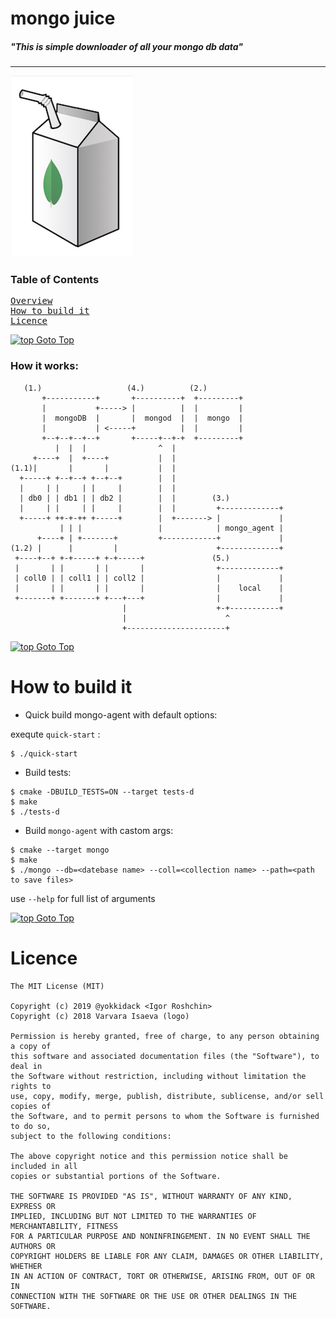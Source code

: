 # mongo juice


##### _"This is simple downloader of all your mongo db data"_
----

![logo][logo]

[logo]:/diz/logo-small.png 

[comment]: # (how to add text on the same level as img? TODO: that thing)

### Table of Contents

<pre>
<a href="#overview">Overview</a>
<a href="#how-to-build-it">How to build it</a>
<a href="#licence">Licence</a>
</pre>

[![top] Goto Top](#table-of-contents)
 
### How it works:

~~~
   (1.)                   (4.)          (2.)
       +-----------+       +----------+  +---------+
       |           +-----> |          |  |         |
       |  mongoDB  |       |  mongod  |  |  mongo  |
       |           | <-----+          |  |         |
       +--+--+--+--+       +-----+--+-+  +---------+
          |  |  |                ^  |
     +----+  |  +----+           |  |
(1.1)|       |       |           |  |
  +-----+ +--+--+ +--+--+        |  |
  |     | |     | |     |        |  |
  | db0 | | db1 | | db2 |        |  |        (3.)
  |     | |     | |     |        |  |         +-------------+
  +-----+ ++-+-++ +-----+        |  +-------> |             |
           | | |                 |            | mongo_agent |
      +----+ | +-------+         +------------+             |
(1.2) |      |         |                      +-------------+
 +----+--+ +-+-----+ +-+-----+               (5.)
 |       | |       | |       |                +-------------+
 | coll0 | | coll1 | | coll2 |                |             |
 |       | |       | |       |                |    local    |
 +-------+ +-------+ +---+---+                |             |
                         |                    +-+-----------+
                         |                      ^
                         +----------------------+

~~~
[comment]: # (use http://asciiflow.com to edit scheme)

[![top] Goto Top](#table-of-contents)

# How to build it

* Quick build mongo-agent with default options:
    
exequte ```quick-start``` :

~~~
$ ./quick-start
~~~

* Build tests:

~~~
$ cmake -DBUILD_TESTS=ON --target tests-d
$ make
$ ./tests-d
~~~

* Build `mongo-agent` with castom args:

~~~
$ cmake --target mongo
$ make
$ ./mongo --db=<datebase name> --coll=<collection name> --path=<path to save files>
~~~

use ```--help``` for full list of arguments


[top]: https://muflihun.github.io/easyloggingpp/images/up.png?v=4

[![top] Goto Top](#table-of-contents)

# Licence
```
The MIT License (MIT)

Copyright (c) 2019 @yokkidack <Igor Roshchin>
Copyright (c) 2018 Varvara Isaeva (logo)

Permission is hereby granted, free of charge, to any person obtaining a copy of
this software and associated documentation files (the "Software"), to deal in
the Software without restriction, including without limitation the rights to
use, copy, modify, merge, publish, distribute, sublicense, and/or sell copies of
the Software, and to permit persons to whom the Software is furnished to do so,
subject to the following conditions:

The above copyright notice and this permission notice shall be included in all
copies or substantial portions of the Software.

THE SOFTWARE IS PROVIDED "AS IS", WITHOUT WARRANTY OF ANY KIND, EXPRESS OR
IMPLIED, INCLUDING BUT NOT LIMITED TO THE WARRANTIES OF MERCHANTABILITY, FITNESS
FOR A PARTICULAR PURPOSE AND NONINFRINGEMENT. IN NO EVENT SHALL THE AUTHORS OR
COPYRIGHT HOLDERS BE LIABLE FOR ANY CLAIM, DAMAGES OR OTHER LIABILITY, WHETHER
IN AN ACTION OF CONTRACT, TORT OR OTHERWISE, ARISING FROM, OUT OF OR IN
CONNECTION WITH THE SOFTWARE OR THE USE OR OTHER DEALINGS IN THE SOFTWARE.
```